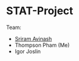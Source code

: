 # STAT-Project
Team: 
 - [Sriram Avinash](https://github.com/123Cub123Cub1234)
 - Thompson Pham (Me)
 - Igor Joslin
